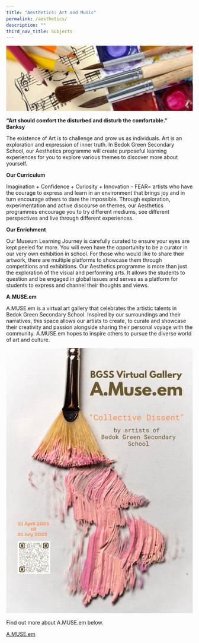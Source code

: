 ```yaml
---
title: "Aesthetics: Art and Music"
permalink: /aesthetics/
description: ""
third_nav_title: Subjects
---
```

![](/images/Art-Music-1-e1573530834765.jpg)

**“Art should comfort the disturbed and disturb the comfortable.”<br>
Banksy**

The existence of Art is to challenge and grow us as individuals. Art is an exploration and expression of inner truth. In Bedok Green Secondary School, our Aesthetics programme will create purposeful learning experiences for you to explore various themes to discover more about yourself.

**Our Curriculum**

Imagination + Confidence + Curiosity + Innovation - FEAR= artists who have the courage to express and learn in an environment that brings joy and in turn encourage others to dare the impossible.  Through exploration, experimentation and active discourse on themes, our Aesthetics programmes encourage you to try different mediums, see different perspectives and live through different experiences.

**Our Enrichment**

Our Museum Learning Journey is carefully curated to ensure your eyes are kept peeled for more. You will even have the opportunity to be a curator in our very own exhibition in school. For those who would like to share their artwork, there are multiple platforms to showcase them through competitions and exhibitions. Our Aesthetics programme is more than just the exploration of the visual and performing arts. It allows the students to question and be engaged in global issues and serves as a platform for students to express and channel their thoughts and views.

**A.MUSE.em**

A.MUSE.em is a virtual art gallery that celebrates the artistic talents in Bedok Green Secondary School. Inspired by our surroundings and their narratives, this space allows our artists to create, to curate and showcase their creativity and passion alongside sharing their personal voyage with the community. A.MUSE.em hopes to inspire others to pursue the diverse world of art and culture.

![](/images/exhibit%201_%20collective%20dissent.png)

Find out more about A.MUSE.em below.

[A.MUSE.em](https://publish.exhibbit.com/gallery/123798328609897736/two-rooms-100622/)